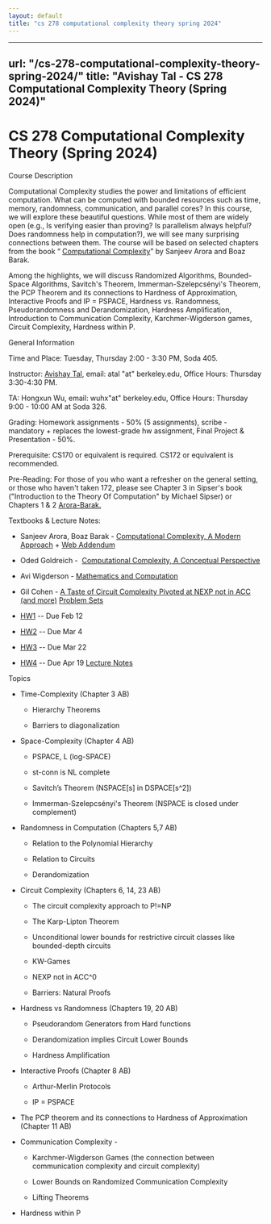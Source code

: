 ```yaml
---
layout: default
title: "cs 278 computational complexity theory spring 2024"
---
```


---
url: "/cs-278-computational-complexity-theory-spring-2024/"
title: "Avishay Tal - CS 278 Computational Complexity Theory (Spring 2024)"
---

# CS 278 Computational Complexity Theory (Spring 2024)

Course Description

Computational Complexity studies the power and limitations of efficient computation. What can be computed with bounded resources such as time, memory, randomness, communication, and parallel cores? In this course, we will explore these beautiful questions. While most of them are widely open (e.g., Is verifying easier than proving? Is parallelism always helpful? Does randomness help in computation?), we will see many surprising connections between them. The course will be based on selected chapters from the book “ [Computational Complexity](http://theory.cs.princeton.edu/complexity/)” by Sanjeev Arora and Boaz Barak.

Among the highlights, we will discuss Randomized Algorithms, Bounded-Space Algorithms, Savitch's Theorem, Immerman-Szelepcsényi's Theorem, the PCP Theorem and its connections to Hardness of Approximation, Interactive Proofs and IP = PSPACE, Hardness vs. Randomness, Pseudorandomness and Derandomization, Hardness Amplification, Introduction to Communication Complexity, Karchmer-Wigderson games, Circuit Complexity, Hardness within P.

General Information

Time and Place: Tuesday, Thursday 2:00 - 3:30 PM, Soda 405.

Instructor: [Avishay Tal](http://www.avishaytal.org/), email: atal "at" berkeley.edu, Office Hours: Thursday 3:30-4:30 PM.

TA: Hongxun Wu, email: wuhx"at" berkeley.edu, Office Hours: Thursday 9:00 - 10:00 AM at Soda 326.

Grading: Homework assignments - 50% (5 assignments), scribe - mandatory + replaces the lowest-grade hw assignment, Final Project & Presentation - 50%.

Prerequisite: CS170 or equivalent is required. CS172 or equivalent is recommended.

Pre-Reading: For those of you who want a refresher on the general setting, or those who haven't taken 172, please see Chapter 3 in Sipser's book ("Introduction to the Theory Of Computation" by Michael Sipser) or Chapters 1 & 2 [Arora-Barak.](http://theory.cs.princeton.edu/complexity/)

Textbooks & Lecture Notes:

- Sanjeev Arora, Boaz Barak - [Computational Complexity, A Modern Approach](http://theory.cs.princeton.edu/complexity/) \+ [Web Addendum](https://www.cs.utexas.edu/~danama/courses/adv-comp20/accnexp.pdf)

- Oded Goldreich -  [Computational Complexity, A Conceptual Perspective](http://www.wisdom.weizmann.ac.il/~oded/cc-book.html)

- Avi Wigderson - [Mathematics and Computation](https://www.math.ias.edu/avi/book)

- Gil Cohen - [A Taste of Circuit Complexity Pivoted at NEXP not in ACC (and more)](http://eccc.hpi-web.de/resources/pdf/cohen.pdf)
[Problem Sets](https://drive.google.com/drive/folders/1ip5SBq7pqWIdOWK3o3QzPDG7Ryz9v4p9?usp=sharing)

- [HW1](https://drive.google.com/file/d/1yNeSPiWIEuEtMyXHHHvMAx1ABNj9tH7L/view?usp=sharing) \-\- Due Feb 12

- [HW2](https://drive.google.com/file/d/1IAGFlgqni6e-R6QYS2Ip8OFz6MPzbcBk/view?usp=share_link) \-\- Due Mar 4

- [HW3](https://drive.google.com/file/d/1lxOIXJAUsIDCRWpqBwwaZbMEueKQINVM/view?usp=share_link) \-\- Due Mar 22

- [HW4](https://drive.google.com/file/d/12mM8QpJmL8Or6HlSRBlS9ZWlUH50kIxf/view?usp=share_link) \-\- Due Apr 19
[Lecture Notes](https://drive.google.com/drive/folders/1ip5SBq7pqWIdOWK3o3QzPDG7Ryz9v4p9?usp=share_link)

Topics

- Time-Complexity (Chapter 3 AB)

  - Hierarchy Theorems

  - Barriers to diagonalization
- Space-Complexity (Chapter 4 AB)

  - PSPACE, L (log-SPACE)

  - st-conn is NL complete

  - Savitch’s Theorem (NSPACE\[s\] in DSPACE\[s^2\])

  - Immerman-Szelepcsényi's Theorem (NSPACE is closed under complement)
- Randomness in Computation (Chapters 5,7 AB)

  - Relation to the Polynomial Hierarchy

  - Relation to Circuits

  - Derandomization
- Circuit Complexity (Chapters 6, 14, 23 AB)

  - The circuit complexity approach to P!=NP

  - The Karp-Lipton Theorem

  - Unconditional lower bounds for restrictive circuit classes like bounded-depth circuits

  - KW-Games

  - NEXP not in ACC^0

  - Barriers: Natural Proofs
- Hardness vs Randomness (Chapters 19, 20 AB)

  - Pseudorandom Generators from Hard functions

  - Derandomization implies Circuit Lower Bounds

  - Hardness Amplification
- Interactive Proofs (Chapter 8 AB)

  - Arthur-Merlin Protocols

  - IP = PSPACE
- The PCP theorem and its connections to Hardness of Approximation (Chapter 11 AB)

- Communication Complexity -

  - Karchmer-Wigderson Games (the connection between communication complexity and circuit complexity)

  - Lower Bounds on Randomized Communication Complexity

  - Lifting Theorems
- Hardness within P
